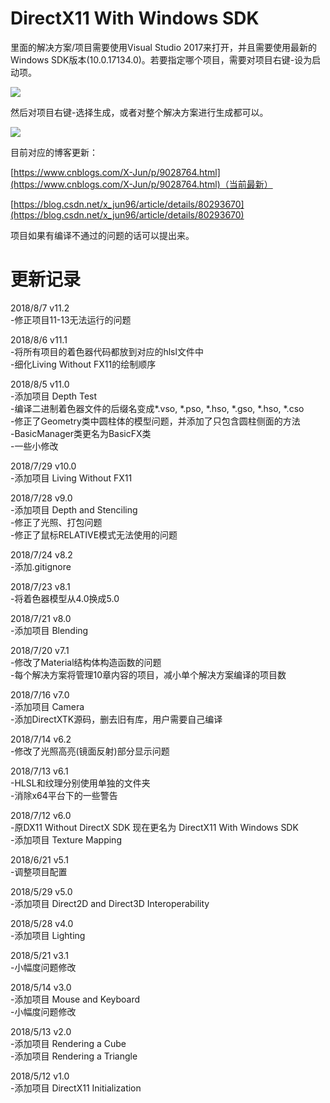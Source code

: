 # DirectX11 With Windows SDK

里面的解决方案/项目需要使用Visual Studio 2017来打开，并且需要使用最新的Windows SDK版本(10.0.17134.0)。若要指定哪个项目，需要对项目右键-设为启动项。

![](https://github.com/MKXJun/DirectX11-With-Windows-SDK/blob/master/MarkdownFiles/001.jpg)

然后对项目右键-选择生成，或者对整个解决方案进行生成都可以。

![](https://github.com/MKXJun/DirectX11-With-Windows-SDK/blob/master/MarkdownFiles/002.jpg)

目前对应的博客更新：

[https://www.cnblogs.com/X-Jun/p/9028764.html](https://www.cnblogs.com/X-Jun/p/9028764.html)（当前最新）

[https://blog.csdn.net/x_jun96/article/details/80293670](https://blog.csdn.net/x_jun96/article/details/80293670)

项目如果有编译不通过的问题的话可以提出来。

# 更新记录
2018/8/7 v11.2</br>
-修正项目11-13无法运行的问题

2018/8/6 v11.1</br>
-将所有项目的着色器代码都放到对应的hlsl文件中</br>
-细化Living Without FX11的绘制顺序

2018/8/5 v11.0</br>
-添加项目 Depth Test</br>
-编译二进制着色器文件的后缀名变成*.vso, *.pso, *.hso, *.gso, *.hso, *.cso</br>
-修正了Geometry类中圆柱体的模型问题，并添加了只包含圆柱侧面的方法</br>
-BasicManager类更名为BasicFX类</br>
-一些小修改

2018/7/29 v10.0</br>
-添加项目 Living Without FX11

2018/7/28 v9.0</br>
-添加项目 Depth and Stenciling</br>
-修正了光照、打包问题</br>
-修正了鼠标RELATIVE模式无法使用的问题

2018/7/24 v8.2</br>
-添加.gitignore

2018/7/23 v8.1</br>
-将着色器模型从4.0换成5.0

2018/7/21 v8.0</br>
-添加项目 Blending

2018/7/20 v7.1</br>
-修改了Material结构体构造函数的问题</br>
-每个解决方案将管理10章内容的项目，减小单个解决方案编译的项目数

2018/7/16 v7.0</br>
-添加项目 Camera</br>
-添加DirectXTK源码，删去旧有库，用户需要自己编译

2018/7/14 v6.2</br>
-修改了光照高亮(镜面反射)部分显示问题

2018/7/13 v6.1</br>
-HLSL和纹理分别使用单独的文件夹</br>
-消除x64平台下的一些警告

2018/7/12 v6.0</br>
-原DX11 Without DirectX SDK 现在更名为 DirectX11 With Windows SDK</br>
-添加项目 Texture Mapping

2018/6/21 v5.1</br>
-调整项目配置

2018/5/29 v5.0</br>
-添加项目 Direct2D and Direct3D Interoperability

2018/5/28 v4.0</br>
-添加项目 Lighting

2018/5/21 v3.1</br>
-小幅度问题修改

2018/5/14 v3.0</br>
-添加项目 Mouse and Keyboard</br>
-小幅度问题修改

2018/5/13 v2.0</br>
-添加项目 Rendering a Cube</br>
-添加项目 Rendering a Triangle

2018/5/12 v1.0</br>
-添加项目 DirectX11 Initialization


